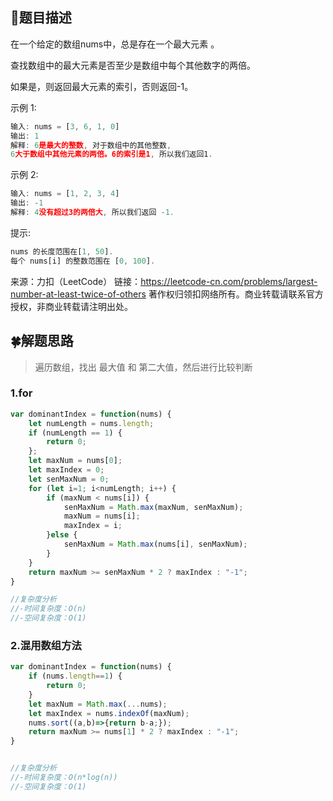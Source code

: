 ## :open_book:题目描述

在一个给定的数组nums中，总是存在一个最大元素 。

查找数组中的最大元素是否至少是数组中每个其他数字的两倍。

如果是，则返回最大元素的索引，否则返回-1。


示例 1:
```javascript
输入: nums = [3, 6, 1, 0]
输出: 1
解释: 6是最大的整数, 对于数组中的其他整数,
6大于数组中其他元素的两倍。6的索引是1, 所以我们返回1.
```

示例 2:
```javascript
输入: nums = [1, 2, 3, 4]
输出: -1
解释: 4没有超过3的两倍大, 所以我们返回 -1.
```

提示:
```javascript
nums 的长度范围在[1, 50].
每个 nums[i] 的整数范围在 [0, 100].
```


来源：力扣（LeetCode）
链接：https://leetcode-cn.com/problems/largest-number-at-least-twice-of-others
著作权归领扣网络所有。商业转载请联系官方授权，非商业转载请注明出处。

## :four_leaf_clover:解题思路

> 遍历数组，找出 最大值 和 第二大值，然后进行比较判断

### 1.for
```javascript
var dominantIndex = function(nums) {
    let numLength = nums.length;
    if (numLength == 1) { 
        return 0;
    };
    let maxNum = nums[0];
    let maxIndex = 0;
    let senMaxNum = 0;
    for (let i=1; i<numLength; i++) {
        if (maxNum < nums[i]) {
            senMaxNum = Math.max(maxNum, senMaxNum);
            maxNum = nums[i];
            maxIndex = i;
        }else {
            senMaxNum = Math.max(nums[i], senMaxNum);
        }
    }
    return maxNum >= senMaxNum * 2 ? maxIndex : "-1";
}

//复杂度分析
//-时间复杂度：O(n)
//-空间复杂度：O(1)
```

### 2.混用数组方法
```javascript
var dominantIndex = function(nums) {
    if (nums.length==1) {
        return 0;
    }
    let maxNum = Math.max(...nums);
    let maxIndex = nums.indexOf(maxNum);
    nums.sort((a,b)=>{return b-a;});
    return maxNum >= nums[1] * 2 ? maxIndex : "-1";
}


//复杂度分析
//-时间复杂度：O(n*log(n))
//-空间复杂度：O(1)
```